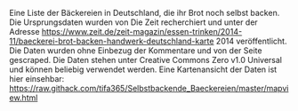Eine Liste der Bäckereien in Deutschland, die ihr Brot noch selbst backen. Die Ursprungsdaten wurden von Die Zeit recherchiert und unter der Adresse https://www.zeit.de/zeit-magazin/essen-trinken/2014-11/baeckerei-brot-backen-handwerk-deutschland-karte 2014 veröffentlicht. Die Daten wurden ohne Einbezug der Kommentare und von der Seite gescraped. Die Daten stehen unter Creative Commons Zero v1.0 Universal und können beliebig verwendet werden. Eine Kartenansicht der Daten ist hier einsehbar: https://raw.githack.com/tifa365/Selbstbackende_Baeckereien/master/mapview.html 
